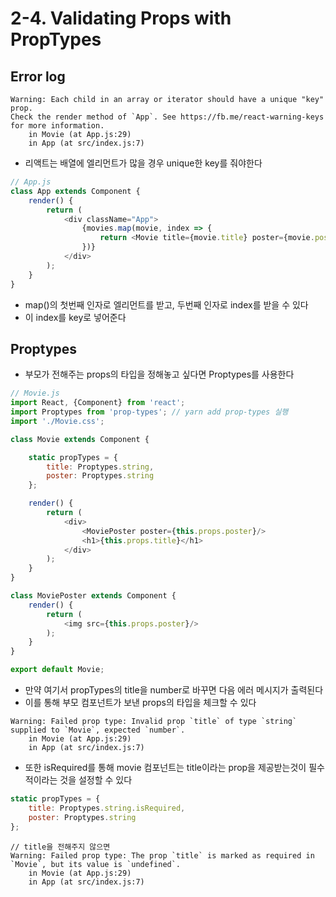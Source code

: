 # 2-4. Validating Props with PropTypes

## Error log

```
Warning: Each child in an array or iterator should have a unique "key" prop.
Check the render method of `App`. See https://fb.me/react-warning-keys for more information.
    in Movie (at App.js:29)
    in App (at src/index.js:7)
```

- 리액트는 배열에 엘리먼트가 많을 경우 unique한 key를 줘야한다

```javascript
// App.js
class App extends Component {
    render() {
        return (
            <div className="App">
                {movies.map(movie, index => {
                    return <Movie title={movie.title} poster={movie.poster} key={index}/>;
                })}
            </div>
        );
    }
}
```

- map()의 첫번째 인자로 엘리먼트를 받고, 두번째 인자로 index를 받을 수 있다
- 이 index를 key로 넣어준다

## Proptypes
- 부모가 전해주는 props의 타입을 정해놓고 싶다면 Proptypes를 사용한다

```javascript
// Movie.js
import React, {Component} from 'react';
import Proptypes from 'prop-types'; // yarn add prop-types 실행
import './Movie.css';

class Movie extends Component {

    static propTypes = {
        title: Proptypes.string,
        poster: Proptypes.string
    };

    render() {
        return (
            <div>
                <MoviePoster poster={this.props.poster}/>
                <h1>{this.props.title}</h1>
            </div>
        );
    }
}

class MoviePoster extends Component {
    render() {
        return (
            <img src={this.props.poster}/>
        );
    }
}

export default Movie;
```

- 만약 여기서 propTypes의 title을 number로 바꾸면 다음 에러 메시지가 출력된다
- 이를 통해 부모 컴포넌트가 보낸 props의 타입을 체크할 수 있다

```
Warning: Failed prop type: Invalid prop `title` of type `string` supplied to `Movie`, expected `number`.
    in Movie (at App.js:29)
    in App (at src/index.js:7)
```

- 또한 isRequired를 통해 movie 컴포넌트는 title이라는 prop을 제공받는것이 필수적이라는 것을 설정할 수 있다


```javascript
static propTypes = {
    title: Proptypes.string.isRequired,
    poster: Proptypes.string
};
```

```
// title을 전해주지 않으면
Warning: Failed prop type: The prop `title` is marked as required in `Movie`, but its value is `undefined`.
    in Movie (at App.js:29)
    in App (at src/index.js:7)
```
